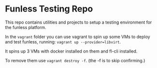 # Funless Testing Repo

This repo contains utilities and projects to setup a testing environment for the funless platform.

In the `vagrant` folder you can use vagrant to spin up some VMs to deploy and test funless,
running: `vagrant up --provider=libvirt`.

It spins up 3 VMs with docker installed on them and fl-cli installed.

To remove them use `vagrant destroy -f`. (the -f is to skip confirming.)